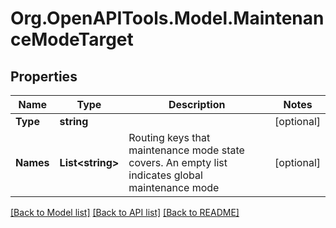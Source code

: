 # Org.OpenAPITools.Model.MaintenanceModeTarget
## Properties

Name | Type | Description | Notes
------------ | ------------- | ------------- | -------------
**Type** | **string** |  | [optional] 
**Names** | **List&lt;string&gt;** | Routing keys that maintenance mode state covers. An empty list indicates global maintenance mode | [optional] 

[[Back to Model list]](../README.md#documentation-for-models) [[Back to API list]](../README.md#documentation-for-api-endpoints) [[Back to README]](../README.md)

